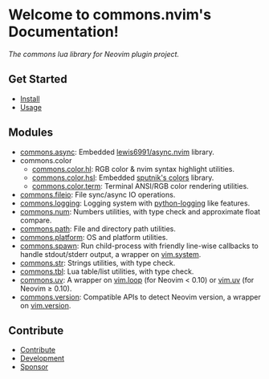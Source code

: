 <!-- markdownlint-disable -->

# Welcome to commons.nvim's Documentation!

<p align="left"><i>
The commons lua library for Neovim plugin project.
</i></p>

## Get Started

- [Install](install.md)
- [Usage](usage.md)

## Modules

- [commons.async](/commons_async.md): Embedded [lewis6991/async.nvim](https://github.com/lewis6991/async.nvim) library.
- commons.color
  - [commons.color.hl](/commons_color_hl.md): RGB color & nvim syntax highlight utilities.
  - [commons.color.hsl](/commons_color_hsl.md): Embedded [sputnik's colors](http://sputnik.freewisdom.org/lib/colors/) library.
  - [commons.color.term](/commons_color_term.md): Terminal ANSI/RGB color rendering utilities.
- [commons.fileio](/commons_fileio.md): File sync/async IO operations.
- [commons.logging](/commons_logging.md): Logging system with [python-logging](https://docs.python.org/3/library/logging.html) like features.
- [commons.num](/commons_num.md): Numbers utilities, with type check and approximate float compare.
- [commons.path](/commons_path.md): File and directory path utilities.
- [commons.platform](/commons_platform.md): OS and platform utilities.
- [commons.spawn](/commons_spawn.md): Run child-process with friendly line-wise callbacks to handle stdout/stderr output, a wrapper on [vim.system](<https://neovim.io/doc/user/lua.html#vim.system()>).
- [commons.str](/commons_str.md): Strings utilities, with type check.
- [commons.tbl](/commons_tbl.md): Lua table/list utilities, with type check.
- [commons.uv](/commons_uv.md): A wrapper on [vim.loop](https://github.com/neovim/neovim/blob/36552adb39edff2d909743f16c1f061bc74b5c4e/runtime/doc/deprecated.txt?plain=1#L166) (for Neovim &lt; 0.10) or [vim.uv](https://neovim.io/doc/user/lua.html#vim.uv) (for Neovim &ge; 0.10).
- [commons.version](/commons_version.md): Compatible APIs to detect Neovim version, a wrapper on [vim.version](https://neovim.io/doc/user/lua.html#vim.version).

## Contribute

- [Contribute](contribute.md)
- [Development](development.md)
- [Sponsor](sponsor.md)
